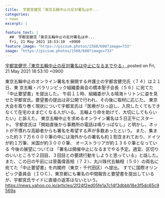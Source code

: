 ```yaml
---
title:  宇都宮健児「東京五輪中止の反対署名は中...
categories:
- news
excerpt: |
  
feature_text: |
  ##  宇都宮健児「東京五輪中止の反対署名は中...
  Fri, 21 May 2021 18:53:10  +0900
feature_image: "https://picsum.photos/2560/600?image=733"
image: "https://picsum.photos/2560/600?image=733"
---
```


[ 宇都宮健児「東京五輪中止の反対署名は中止になるまでやる」  ](https://asahi.5ch.net/test/read.cgi/newsplus/1621590790/)
posted on Fri, 21 May 2021 18:53:10  +0900

<!--more-->

東京五輪中止のオンライン署名を展開する弁護士の宇都宮健児氏（７４）は２１日、東 京五輪・パラリンピック組織委員会の橋本聖子会長（５６）に宛てた「中止要望書」を提出した。 午前１１時、組織委が入る晴海トリトンに姿を見せた宇都宮氏。要望書の提出は非公開で行われ、その後に取材に応じた。 東京大会を取り巻く現状について宇都宮氏は「医療がひっ迫し、入院したくてもできなくて在宅のまま亡くなる人がいる。 五輪より命を助けて、大切にしてもらいたい」と訴えた。 東京五輪中止を求めるオンライン署名は５日正午にスタート。 宇都宮氏は「開始直後から事務所の電話は鳴りっぱなし」と明かし、ネットが不慣れな高齢者からも署名を希望する声が多数あったという。 また、集まった約３７万６０００筆の中には海外からの署名も約１割含まれており、ドイツが約１万筆、米国が約３０００筆、 オーストラリアが約１３６０筆となっている 今後の展望については 「署名は開催中止になるまでやる予定。適宜、区切りのいいところで２回目、３回目との要請行動をしようと思っている」と話した。 また、この日の午前には菅義偉首相（７２）、丸川珠代五輪相（５０）の両名に宛てた「中止要望書」を内閣府（東京・千代田区）へ提出。 すでに国際オリンピック委員会（ＩＯＣ）、東京都にも署名の中間報告と要望書を提出しているが、宇都宮氏サイドに直接の返答はないという。 https://news.yahoo.co.jp/articles/2f24f2ed05fe1a7c14f3dbbb18e3f5dc65c9569a
